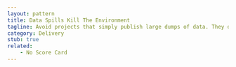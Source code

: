 ```yaml
---
layout: pattern
title: Data Spills Kill The Environment
tagline: Avoid projects that simply publish large dumps of data. They don't engage end users and the subsequent failure can chase away partners.
category: Delivery
stub: true
related:
    - No Score Card
---
```

